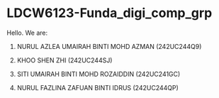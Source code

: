 # LDCW6123-Funda_digi_comp_grp
Hello.
We are:

1. NURUL AZLEA UMAIRAH BINTI MOHD AZMAN
(242UC244Q9)

2. ⁠KHOO SHEN ZHI
(242UC244SJ)

3. SITI UMAIRAH BINTI MOHD ROZAIDDIN
(242UC241GC)

4. ⁠NURUL FAZLINA ZAFUAN BINTI IDRUS
(242UC244QP)
